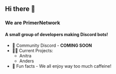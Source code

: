 ## Hi there 👋

### We are PrimerNetwork
#### A small group of developers making Discord bots!
- 🌈 Community Discord - **COMING SOON**
- 👩‍💻 Current Projects:
  - Anitra
  - Anders
- 🍿 Fun facts - We all enjoy way too much caffeine!
